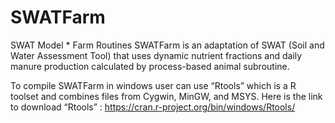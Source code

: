 # SWATFarm
SWAT Model * Farm Routines
SWATFarm is an adaptation of SWAT (Soil and Water Assessment Tool) that uses dynamic nutrient fractions and daily manure production calculated by process-based animal subroutine. 

To compile SWATFarm in windows user can use “Rtools” which is a R toolset and combines files from Cygwin, MinGW, and MSYS. Here is the link to download “Rtools” : https://cran.r-project.org/bin/windows/Rtools/
